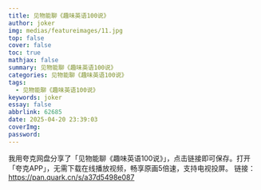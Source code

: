 ```yaml
---
title: 见物能聊《趣味英语100说》
author: joker
img: medias/featureimages/11.jpg
top: false
cover: false
toc: true
mathjax: false
summary: 见物能聊《趣味英语100说》
categories: 见物能聊《趣味英语100说》
tags:
  - 见物能聊《趣味英语100说》
keywords: joker
essay: false
abbrlink: 62685
date: 2025-04-20 23:39:03
coverImg:
password:
---
```


我用夸克网盘分享了「见物能聊《趣味英语100说》」，点击链接即可保存。打开「夸克APP」，无需下载在线播放视频，畅享原画5倍速，支持电视投屏。
链接：https://pan.quark.cn/s/a37d5498e087
